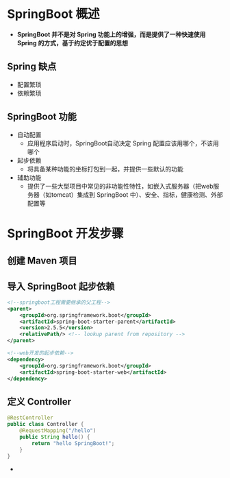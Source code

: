 # SpringBoot 概述

- **SpringBoot 并不是对 Spring 功能上的增强，而是提供了一种快速使用 Spring 的方式，基于约定优于配置的思想**

## Spring 缺点

- 配置繁琐
- 依赖繁琐

## SpringBoot 功能

- 自动配置
  - 应用程序启动时，SpringBoot自动决定 Spring 配置应该用哪个，不该用哪个
- 起步依赖
  - 将具备某种功能的坐标打包到一起，并提供一些默认的功能
- 辅助功能
  - 提供了一些大型项目中常见的非功能性特性，如嵌入式服务器（把web服务器（如tomcat）集成到 SpringBoot 中）、安全、指标，健康检测、外部配置等

# SpringBoot 开发步骤

## 创建 Maven 项目

## 导入 SpringBoot 起步依赖

```xml
<!--springboot工程需要继承的父工程-->
<parent>
    <groupId>org.springframework.boot</groupId>
    <artifactId>spring-boot-starter-parent</artifactId>
    <version>2.5.5</version>
    <relativePath/> <!-- lookup parent from repository -->
</parent>
```

```xml
<!--web开发的起步依赖-->
<dependency>
    <groupId>org.springframework.boot</groupId>
    <artifactId>spring-boot-starter-web</artifactId>
</dependency>
```

## 定义 Controller

```java
@RestController
public class Controller {
    @RequestMapping("/hello")
    public String hello() {
        return "hello SpringBoot!";
    }
}
```

- 



































